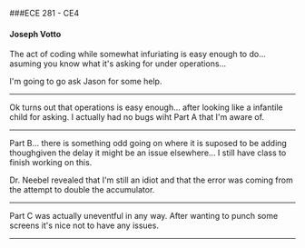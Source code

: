 ###ECE 281 - CE4
#### Joseph Votto


The act of coding while somewhat infuriating is easy enough to do... asuming you know what it's asking for under operations...

I'm going to go ask Jason for some help.

----

Ok turns out that operations is easy enough... after looking like a infantile child for asking.
I actually had no bugs wiht Part A that I'm aware of.

----

Part B... there is something odd going on where it is suposed to be adding thoughgiven the delay it might be an issue elsewhere... I still have class to finish working on this.

Dr. Neebel revealed that I'm still an idiot and that the error was coming from the attempt to double the accumulator.

----

Part C was actually uneventful in any way. After wanting to punch some screens it's nice not to have any issues.

----
